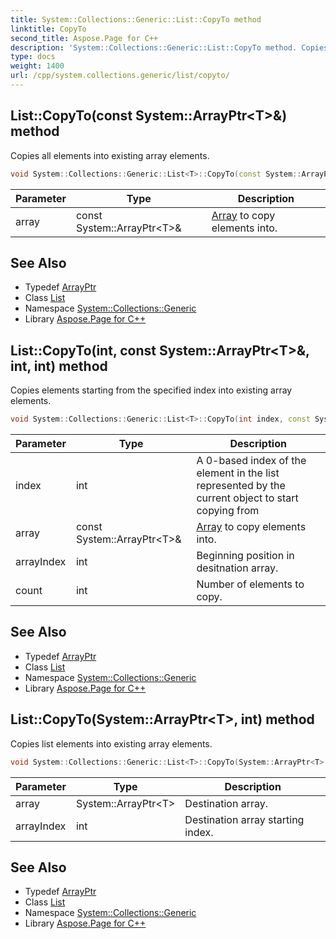 ```yaml
---
title: System::Collections::Generic::List::CopyTo method
linktitle: CopyTo
second_title: Aspose.Page for C++
description: 'System::Collections::Generic::List::CopyTo method. Copies all elements into existing array elements in C++.'
type: docs
weight: 1400
url: /cpp/system.collections.generic/list/copyto/
---
```

## List::CopyTo(const System::ArrayPtr\<T\>\&) method


Copies all elements into existing array elements.

```cpp
void System::Collections::Generic::List<T>::CopyTo(const System::ArrayPtr<T> &array)
```


| Parameter | Type | Description |
| --- | --- | --- |
| array | const System::ArrayPtr\<T\>\& | [Array](../../../system/array/) to copy elements into. |

## See Also

* Typedef [ArrayPtr](../../../system/arrayptr/)
* Class [List](../)
* Namespace [System::Collections::Generic](../../)
* Library [Aspose.Page for C++](../../../)
## List::CopyTo(int, const System::ArrayPtr\<T\>\&, int, int) method


Copies elements starting from the specified index into existing array elements.

```cpp
void System::Collections::Generic::List<T>::CopyTo(int index, const System::ArrayPtr<T> &array, int arrayIndex, int count)
```


| Parameter | Type | Description |
| --- | --- | --- |
| index | int | A 0-based index of the element in the list represented by the current object to start copying from |
| array | const System::ArrayPtr\<T\>\& | [Array](../../../system/array/) to copy elements into. |
| arrayIndex | int | Beginning position in desitnation array. |
| count | int | Number of elements to copy. |

## See Also

* Typedef [ArrayPtr](../../../system/arrayptr/)
* Class [List](../)
* Namespace [System::Collections::Generic](../../)
* Library [Aspose.Page for C++](../../../)
## List::CopyTo(System::ArrayPtr\<T\>, int) method


Copies list elements into existing array elements.

```cpp
void System::Collections::Generic::List<T>::CopyTo(System::ArrayPtr<T> array, int arrayIndex) override
```


| Parameter | Type | Description |
| --- | --- | --- |
| array | System::ArrayPtr\<T\> | Destination array. |
| arrayIndex | int | Destination array starting index. |

## See Also

* Typedef [ArrayPtr](../../../system/arrayptr/)
* Class [List](../)
* Namespace [System::Collections::Generic](../../)
* Library [Aspose.Page for C++](../../../)
